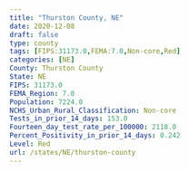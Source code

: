 ```yaml
---
title: "Thurston County, NE"
date: 2020-12-08
draft: false
type: county
tags: [FIPS:31173.0,FEMA:7.0,Non-core,Red]
categories: [NE]
County: Thurston County
State: NE
FIPS: 31173.0
FEMA_Region: 7.0
Population: 7224.0
NCHS_Urban_Rural_Classification: Non-core
Tests_in_prior_14_days: 153.0
Fourteen_day_test_rate_per_100000: 2118.0
Percent_Positivity_in_prior_14_days: 0.242
Level: Red
url: /states/NE/thurston-county
---
```



